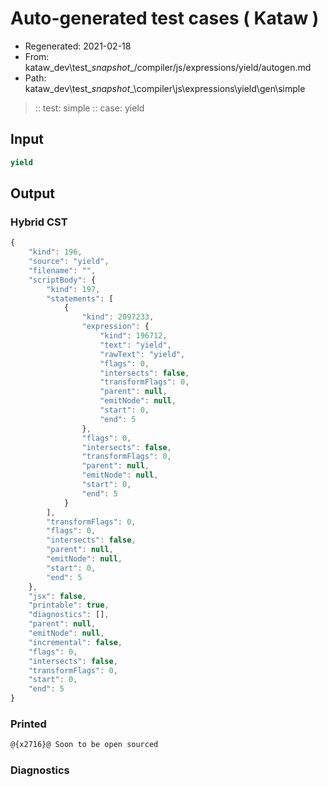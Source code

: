 # Auto-generated test cases ( Kataw )
- Regenerated: 2021-02-18
- From: kataw_dev\test\__snapshot__/compiler/js/expressions/yield/autogen.md
- Path: kataw_dev\test\__snapshot__\compiler\js\expressions\yield\gen\simple
> :: test: simple
> :: case: yield
## Input

`````js
yield
`````

## Output


### Hybrid CST


```javascript
{
    "kind": 196,
    "source": "yield",
    "filename": "",
    "scriptBody": {
        "kind": 197,
        "statements": [
            {
                "kind": 2097233,
                "expression": {
                    "kind": 196712,
                    "text": "yield",
                    "rawText": "yield",
                    "flags": 0,
                    "intersects": false,
                    "transformFlags": 0,
                    "parent": null,
                    "emitNode": null,
                    "start": 0,
                    "end": 5
                },
                "flags": 0,
                "intersects": false,
                "transformFlags": 0,
                "parent": null,
                "emitNode": null,
                "start": 0,
                "end": 5
            }
        ],
        "transformFlags": 0,
        "flags": 0,
        "intersects": false,
        "parent": null,
        "emitNode": null,
        "start": 0,
        "end": 5
    },
    "jsx": false,
    "printable": true,
    "diagnostics": [],
    "parent": null,
    "emitNode": null,
    "incremental": false,
    "flags": 0,
    "intersects": false,
    "transformFlags": 0,
    "start": 0,
    "end": 5
}
```

### Printed


```javascript
@{x2716}@ Soon to be open sourced
```

### Diagnostics


```javascript

```


